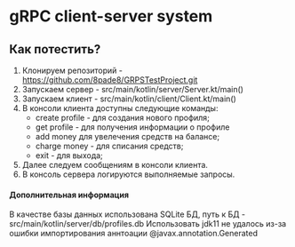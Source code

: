 # gRPC client-server system #

##  Как потестить? ##
1. Клонируем репозиторий - https://github.com/8pade8/GRPSTestProject.git
2. Запускаем сервер - src/main/kotlin/server/Server.kt/main()
3. Запускаем клиент - src/main/kotlin/client/Client.kt/main()
4. В консоли клиента доступны следующие команды:
   - create profile - для создания нового профиля;
   - get profile - для получения информации о профиле
   - add money для увелечения средств на балансе;
   - charge money - для списания средств;
   - exit - для выхода;
5. Далее следуем сообщениям в консоли клиента.
6. В консоль сервера логируются выполняемые запросы.

#### Дополнительная информация ####
В качестве базы данных использована SQLite БД, путь к БД - src/main/kotlin/server/db/profiles.db
Использовать jdk11 не удалось из-за ошибки импортирования аннтоации @javax.annotation.Generated
